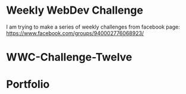 # Weekly WebDev Challenge
I am trying to make a series of weekly challenges from facebook page: https://www.facebook.com/groups/940002776068923/
# WWC-Challenge-Twelve
# Portfolio
